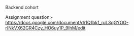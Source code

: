 
Backend cohort

Assignment question:-
https://docs.google.com/document/d/1Q1bkf_ruL3qGYOO-rINkVX62GR4Czy_HO6uy1P_9lhM/edit
